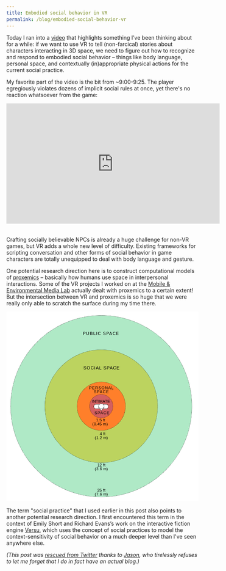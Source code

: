 ```yaml
---
title: Embodied social behavior in VR
permalink: /blog/embodied-social-behavior-vr
---
```


Today I ran into a [video](https://www.youtube.com/watch?v=9JGkpGM2ENc) that highlights something I’ve been thinking about for a while: if we want to use VR to tell (non-farcical) stories about characters interacting in 3D space, we need to figure out how to recognize and respond to embodied social behavior – things like body language, personal space, and contextually (in)appropriate physical actions for the current social practice.

My favorite part of the video is the bit from ~9:00-9:25. The player egregiously violates dozens of implicit social rules at once, yet there's no reaction whatsoever from the game:

<iframe width="560" height="315" src="https://www.youtube.com/embed/9JGkpGM2ENc?start=540&end=565" frameborder="0" gesture="media" allow="encrypted-media" allowfullscreen></iframe>

Crafting socially believable NPCs is already a huge challenge for non-VR games, but VR adds a whole new level of difficulty. Existing frameworks for scripting conversation and other forms of social behavior in game characters are totally unequipped to deal with body language and gesture.

One potential research direction here is to construct computational models of [proxemics](https://en.wikipedia.org/wiki/Proxemics) – basically how humans use space in interpersonal interactions. Some of the VR projects I worked on at the [Mobile & Environmental Media Lab](http://mobilemedia.usc.edu/) actually dealt with proxemics to a certain extent! But the intersection between VR and proxemics is so huge that we were really only able to scratch the surface during my time there.

![](/img/proxemics.png)

The term "social practice" that I used earlier in this post also points to another potential research direction. I first encountered this term in the context of Emily Short and Richard Evans’s work on the interactive fiction engine [Versu](https://versu.com/about/how-versu-works/), which uses the concept of social practices to model the context-sensitivity of social behavior on a much deeper level than I've seen anywhere else.

*(This post was [rescued from Twitter](https://twitter.com/maxkreminski/status/948692681412284416) thanks to [Jason](http://nearthespeedoflight.com/), who tirelessly refuses to let me forget that I do in fact have an actual blog.)*

<style>iframe{margin-bottom:1rem;}</style>
